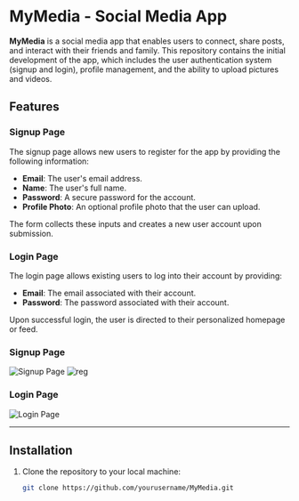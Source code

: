 # MyMedia - Social Media App

**MyMedia** is a social media app that enables users to connect, share posts, and interact with their friends and family. This repository contains the initial development of the app, which includes the user authentication system (signup and login), profile management, and the ability to upload pictures and videos.

## Features

### Signup Page
The signup page allows new users to register for the app by providing the following information:
- **Email**: The user's email address.
- **Name**: The user's full name.
- **Password**: A secure password for the account.
- **Profile Photo**: An optional profile photo that the user can upload.

The form collects these inputs and creates a new user account upon submission.

### Login Page
The login page allows existing users to log into their account by providing:
- **Email**: The email associated with their account.
- **Password**: The password associated with their account.

Upon successful login, the user is directed to their personalized homepage or feed.


### Signup Page
![Signup Page](path/to/signup_image.jpg)
![reg](https://github.com/user-attachments/assets/c886180f-20ad-46ff-a051-1967ac1f8921)

### Login Page
![Login Page](path/to/login_image.jpg)

---

## Installation

1. Clone the repository to your local machine:
   ```bash
   git clone https://github.com/yourusername/MyMedia.git
